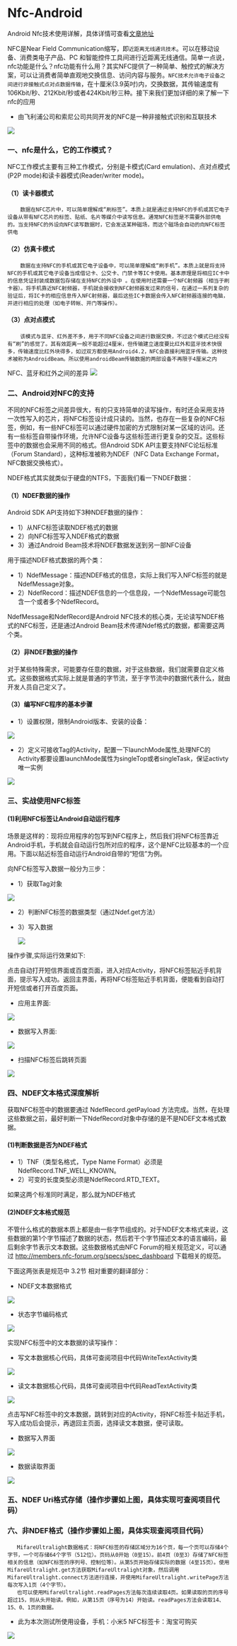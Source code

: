 # Nfc-Android
Android Nfc技术使用详解，具体详情可查看[文章地址](http://www.jianshu.com/p/e89cc9bba8a6)

NFC是Near Field Communication缩写，即`近距离无线通讯技术`。可以在移动设备、消费类电子产品、PC 和智能控件工具间进行近距离无线通信。简单一点说，nfc功能是什么？nfc功能有什么用？其实NFC提供了一种简单、触控式的解决方案，可以让消费者简单直观地交换信息、访问内容与服务。`NFC技术允许电子设备之间进行非接触式点对点数据传输`，在十厘米(3.9英吋)内，交换数据，其传输速度有106Kbit/秒、212Kbit/秒或者424Kbit/秒三种。接下来我们更加详细的来了解一下nfc的应用



* 由飞利浦公司和索尼公司共同开发的NFC是一种非接触式识别和互联技术
                                 
 ![](http://upload-images.jianshu.io/upload_images/5443336-d3a5aa356f50cd57.png?imageMogr2/auto-orient/strip%7CimageView2/2/w/1240)

### 一、nfc是什么，它的工作模式？
NFC工作模式主要有三种工作模式，分别是卡模式(Card emulation)、点对点模式(P2P mode)和读卡器模式(Reader/writer mode)。
    
#### （1）读卡器模式

        数据在NFC芯片中，可以简单理解成“刷标签”。本质上就是通过支持NFC的手机或其它电子设备从带有NFC芯片的标签、贴纸、名片等媒介中读写信息。通常NFC标签是不需要外部供电的。当支持NFC的外设向NFC读写数据时，它会发送某种磁场，而这个磁场会自动的向NFC标签供电

#### （2）仿真卡模式
        数据在支持NFC的手机或其它电子设备中，可以简单理解成“刷手机”。本质上就是将支持NFC的手机或其它电子设备当成借记卡、公交卡、门禁卡等IC卡使用。基本原理是将相应IC卡中的信息凭证封装成数据包存储在支持NFC的外设中 。在使用时还需要一个NFC射频器（相当于刷卡器）。将手机靠近NFC射频器，手机就会接收到NFC射频器发过来的信号，在通过一系列复杂的验证后，将IC卡的相应信息传入NFC射频器，最后这些IC卡数据会传入NFC射频器连接的电脑，并进行相应的处理（如电子转帐、开门等操作）。

#### （3）点对点模式

        该模式与蓝牙、红外差不多，用于不同NFC设备之间进行数据交换，不过这个模式已经没有有“刷”的感觉了。其有效距离一般不能超过4厘米，但传输建立速度要比红外和蓝牙技术快很多，传输速度比红外块得多，如过双方都使用Android4.2，NFC会直接利用蓝牙传输。这种技术被称为AndroidBeam。所以使用androidBeam传输数据的两部设备不再限于4厘米之内

  NFC、蓝牙和红外之间的差异
![](http://upload-images.jianshu.io/upload_images/5443336-a02d3bde35fa7d5d.png?imageMogr2/auto-orient/strip%7CimageView2/2/w/1240)

### 二、Android对NFC的支持
不同的NFC标签之间差异很大，有的只支持简单的读写操作，有时还会采用支持一次性写入的芯片，将NFC标签设计成只读的。当然，也存在一些复杂的NFC标签，例如，有一些NFC标签可以通过硬件加密的方式限制对某一区域的访问。还有一些标签自带操作环境，允许NFC设备与这些标签进行更复杂的交互。这些标签中的数据也会采用不同的格式。但Android SDK API主要支持NFC论坛标准（Forum Standard），这种标准被称为NDEF（NFC Data Exchange Format，NFC数据交换格式）。

NDEF格式其实就类似于硬盘的NTFS，下面我们看一下NDEF数据：

#### （1）NDEF数据的操作
Android SDK API支持如下3种NDEF数据的操作：

* 1）从NFC标签读取NDEF格式的数据
* 2）向NFC标签写入NDEF格式的数据
* 3）通过Android Beam技术将NDEF数据发送到另一部NFC设备

用于描述NDEF格式数据的两个类：

* 1）NdefMessage：描述NDEF格式的信息，实际上我们写入NFC标签的就是NdefMessage对象。
* 2）NdefRecord：描述NDEF信息的一个信息段，一个NdefMessage可能包含一个或者多个NdefRecord。

NdefMessage和NdefRecord是Android NFC技术的核心类，无论读写NDEF格式的NFC标签，还是通过Android Beam技术传递Ndef格式的数据，都需要这两个类。

#### （2）非NDEF数据的操作
对于某些特殊需求，可能要存任意的数据，对于这些数据，我们就需要自定义格式。这些数据格式实际上就是普通的字节流，至于字节流中的数据代表什么，就由开发人员自己定义了。

#### （3）编写NFC程序的基本步骤
* 1）设置权限，限制Android版本、安装的设备：

 ![](http://upload-images.jianshu.io/upload_images/5443336-02ea26579ecb2e80.png?imageMogr2/auto-orient/strip%7CimageView2/2/w/1240)

* 2）定义可接收Tag的Activity，配置一下launchMode属性,处理NFC的Activity都要设置launchMode属性为singleTop或者singleTask，保证activty唯一实例

 ![](http://upload-images.jianshu.io/upload_images/5443336-6d589d8e59e8083d.png?imageMogr2/auto-orient/strip%7CimageView2/2/w/1240)

### 三、实战使用NFC标签
#### (1)利用NFC标签让Android自动运行程序
场景是这样的：现将应用程序的包写到NFC程序上，然后我们将NFC标签靠近Android手机，手机就会自动运行包所对应的程序，这个是NFC比较基本的一个应用。下面以贴近标签自动运行Android自带的“短信”为例。

向NFC标签写入数据一般分为三步：

* 1）获取Tag对象

 ![](http://upload-images.jianshu.io/upload_images/5443336-13ca866b33394118.png?imageMogr2/auto-orient/strip%7CimageView2/2/w/1240)

* 2）判断NFC标签的数据类型（通过Ndef.get方法）
* 3）写入数据

  ![](http://upload-images.jianshu.io/upload_images/5443336-06b126d1bf203a48.png?imageMogr2/auto-orient/strip%7CimageView2/2/w/1240)

操作步骤,实际运行效果如下:

点击自动打开短信界面或百度页面，进入对应Activity，将NFC标签贴近手机背面，提示写入成功。返回主界面，再将NFC标签贴近手机背面，便能看到自动打开短信或者打开百度页面。

* 应用主界面:

 ![](http://upload-images.jianshu.io/upload_images/5443336-6e799fa3a8598b77.png?imageMogr2/auto-orient/strip%7CimageView2/2/w/1240)

* 数据写入界面:

 ![](http://upload-images.jianshu.io/upload_images/5443336-5b65998645199bc6.png?imageMogr2/auto-orient/strip%7CimageView2/2/w/1240)

* 扫描NFC标签后跳转页面

 ![](http://upload-images.jianshu.io/upload_images/5443336-ac73588141ca844a.png?imageMogr2/auto-orient/strip%7CimageView2/2/w/1240)

### 四、NDEF文本格式深度解析

获取NFC标签中的数据要通过 NdefRecord.getPayload 方法完成。当然，在处理这些数据之前，最好判断一下NdefRecord对象中存储的是不是NDEF文本格式数据。

#### (1)判断数据是否为NDEF格式
* 1）TNF（类型名格式，Type Name Format）必须是NdefRecord.TNF_WELL_KNOWN。
* 2）可变的长度类型必须是NdefRecord.RTD_TEXT。

如果这两个标准同时满足，那么就为NDEF格式

#### (2)NDEF文本格式规范
不管什么格式的数据本质上都是由一些字节组成的。对于NDEF文本格式来说，这些数据的第1个字节描述了数据的状态，然后若干个字节描述文本的语言编码，最后剩余字节表示文本数据。这些数据格式由NFC Forum的相关规范定义，可以通过 http://members.nfc-forum.org/specs/spec_dashboard 下载相关的规范。

 下面这两张表是规范中 3.2节 相对重要的翻译部分：
 
 * NDEF文本数据格式
 
 ![](http://upload-images.jianshu.io/upload_images/5443336-4ca1bae404f85a49.png?imageMogr2/auto-orient/strip%7CimageView2/2/w/1240)

* 状态字节编码格式

 ![](http://upload-images.jianshu.io/upload_images/5443336-8507380e27ef4496.png?imageMogr2/auto-orient/strip%7CimageView2/2/w/1240)

实现NFC标签中的文本数据的读写操作：

* 写文本数据核心代码，具体可查阅项目中代码WriteTextActivity类

 ![](http://upload-images.jianshu.io/upload_images/5443336-24f1eaf321c6bfbe.png?imageMogr2/auto-orient/strip%7CimageView2/2/w/1240)

* 读文本数据核心代码，具体可查阅项目中代码ReadTextActivity类

 ![](http://upload-images.jianshu.io/upload_images/5443336-bc192aaa34e5d5af.png?imageMogr2/auto-orient/strip%7CimageView2/2/w/1240)

点击写NFC标签中的文本数据，跳转到对应的Activity，将NFC标签卡贴近手机，写入成功后会提示，再退回主页面，选择读文本数据，便可读取。

* 数据写入界面

 ![](http://upload-images.jianshu.io/upload_images/5443336-caffd6bf63a3cae2.png?imageMogr2/auto-orient/strip%7CimageView2/2/w/1240)

* 数据读取界面

 ![](http://upload-images.jianshu.io/upload_images/5443336-d1e503f2dda83c40.png?imageMogr2/auto-orient/strip%7CimageView2/2/w/1240)

### 五、NDEF Uri格式存储（操作步骤如上图，具体实现可查阅项目代码）

### 六、非NDEF格式（操作步骤如上图，具体实现查阅项目代码）

       MifareUltralight数据格式：将NFC标签的存储区域分为16个页，每一个页可以存储4个字节，一个可存储64个字节（512位）。页码从0开始（0至15）。前4页（0至3）存储了NFC标签相关的信息（如NFC标签的序列号、控制位等）。从第5页开始存储实际的数据（4至15页）。使用MifareUltralight.get方法获取MifareUltralight对象，然后调用MifareUltralight.connect方法进行连接，并使用MifareUltralight.writePage方法每次写入1页（4个字节）。
       也可以使用MifareUltralight.readPages方法每次连续读取4页。如果读取的页的序号超过15，则从头开始读。例如，从第15页（序号为14）开始读。readPages方法会读取14、15、0、1页的数据。


* 此为本次测试所使用设备，手机：小米5  NFC标签卡：淘宝可购买

 ![](http://upload-images.jianshu.io/upload_images/5443336-35393841d4ae6d61.png?imageMogr2/auto-orient/strip%7CimageView2/2/w/1240)